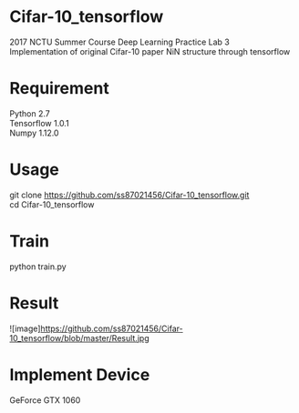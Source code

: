 # Cifar-10_tensorflow
2017 NCTU Summer Course Deep Learning Practice Lab 3  
Implementation of original Cifar-10 paper NiN structure through tensorflow

# Requirement
Python	2.7  
Tensorflow	1.0.1  
Numpy	1.12.0

# Usage
git clone https://github.com/ss87021456/Cifar-10_tensorflow.git  
cd Cifar-10_tensorflow

# Train
python train.py

# Result
![image]https://github.com/ss87021456/Cifar-10_tensorflow/blob/master/Result.jpg

# Implement Device 
GeForce GTX 1060
